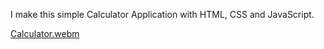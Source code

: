 I make this simple Calculator Application with HTML, CSS and JavaScript.

[Calculator.webm](https://user-images.githubusercontent.com/94825943/187021340-dc0a78d7-a2c6-4cc2-9c00-5d45777e8140.webm)
